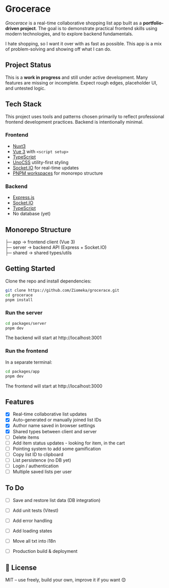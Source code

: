 # Grocerace

_Grocerace_ is a real-time collaborative shopping list app built as a **portfolio-driven project**. The goal is to demonstrate practical frontend skills using modern technologies, and to explore backend fundamentals.

I hate shopping, so I want it over with as fast as possible. This app is a mix of problem-solving and showing off what I can do.

## Project Status

This is a **work in progress** and still under active development. Many features are missing or incomplete. Expect rough edges, placeholder UI, and untested logic.


## Tech Stack

This project uses tools and patterns chosen primarily to reflect professional frontend development practices. Backend is intentionally minimal.

### Frontend

- [Nuxt3](https://nuxt.com/)
- [Vue 3](https://vuejs.org/) with `<script setup>`
- [TypeScript](https://www.typescriptlang.org/)
- [UnoCSS](https://github.com/unocss/unocss) utility-first styling
- [Socket.IO](https://socket.io/) for real-time updates
- [PNPM workspaces](https://pnpm.io/workspaces) for monorepo structure

### Backend

- [Express.js](https://expressjs.com/)
- [Socket.IO](https://socket.io/)
- [TypeScript](https://www.typescriptlang.org/)
- No database (yet)


## Monorepo Structure
├─ app → frontend client (Vue 3)<br>
├─ server → backend API (Express + Socket.IO)<br>
├─ shared → shared types/utils

## Getting Started

Clone the repo and install dependencies:

```bash
git clone https://github.com/Ziomeka/grocerace.git
cd grocerace
pnpm install
```

### Run the server
```bash
cd packages/server
pnpm dev
```

The backend will start at http://localhost:3001

### Run the frontend
In a separate terminal:

```bash
cd packages/app
pnpm dev
```

The frontend will start at http://localhost:3000

## Features

* [x] Real-time collaborative list updates
* [x] Auto-generated or manually joined list IDs
* [x] Author name saved in browser settings
* [x] Shared types between client and server
* [ ] Delete items
* [ ] Add item status updates - looking for item, in the cart
* [ ] Pointing system to add some gamification
* [ ] Copy list ID to clipboard
* [ ] List persistence (no DB yet)
* [ ] Login / authentication
* [ ] Multiple saved lists per user

## To Do

* [ ] Save and restore list data (DB integration)
* [ ] Add unit tests (Vitest)
* [ ] Add error handling
* [ ] Add loading states
* [ ] Move all txt into i18n
* [ ] Production build & deployment 


## 📄 License

MIT – use freely, build your own, improve it if you want 😊

